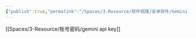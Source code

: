 ```yaml
---
{"publish":true,"permalink":"/Spaces/3-Resource/软件梳理/安卓软件/Gemini App.md","aliases":"Bard Gemini","created":"2025-04-27","modified":"2025-04-27","published":"2025-07-15T21:01:04.123+08:00","tags":["AI产品","好用网站","安卓软件"],"cssclasses":""}
---
```



[[Spaces/3-Resource/账号密码/gemini api key]]
